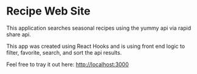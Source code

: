 # Recipe Web Site

This application searches seasonal recipes using the yummy api via rapid share api.

This app was created using React Hooks and is using front end logic to filter, favorite, search, and sort the api results.

Feel free to tray it out here: [http://localhost:3000](http://localhost:3000)
